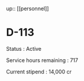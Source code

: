 ---
---
up:: [[personnel]]

# D-113

Status
: Active

Service hours remaining
: 717

Current stipend
: 14,000 cr
